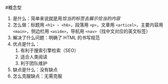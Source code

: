 #概念型

1. 是什么：简单来说就是用*恰当的标签去展示恰当的内容*
2. 怎么做：标题用 `<h1> ~ <h6>`，段落用 `<p>`，文章用 `<articel>`，主要内容用 `<main>`，侧边栏用 `<aside>`，导航用 `<nav>`（找中文对应的英文标签）
3. 解决了什么问题：明确了 HTML 的书写规范
4. 优点是什么：
	1. 有利于搜索引擎检索（SEO）
	2. 适合人类阅读
	3. 利于团队维护
5. 缺点是什么：没有缺点
6. 怎么克服缺点：无需克服